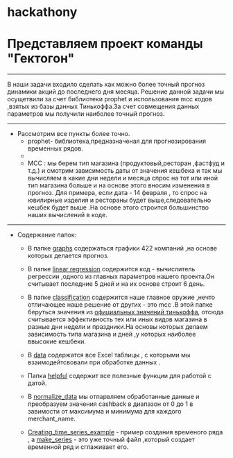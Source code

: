 
# hackathony

<h1> Представляем проект команды  "Гектогон" </h1>

***

В наши задачи входилo сделать как можно более точный прогноз динамики акций до последнего дня месяца.
Решение данной задачи мы осущетвили за счет библиотеки prophet и использования mcc кодов ,взятых из базы данных Тинькоффа.За счет совмещения данных параметров мы получили наиболее точный прогноз. 

***

* Рассмотрим все пункты более точно.
    * prophet- библиотека,предназначеная для прогнозирования временных рядов.
    * 
    * MCC : мы берем тип магазина (продуктовый,ресторан ,фастфуд и т.д.) и смотрим зависимость даты от значения кешбека и так мы вычисляем в какие дни недели и месяца спрос на тот или иной тип магазина больше и на основе этого вносим изменения в прогноз.
Для примера, если дата  - 14 февраля , то спрос на ювилирные изделия и рестораны будет выше,следовательно кешбек будет выше .На основе этого строится большинство наших вычислений в коде.

***

* Содержание папок:

    * В папке [graphs](graphs) содержаться графики 422 компаний ,на основе которых делается прогноз.

    * В папке [linear regression](<linear regression>) содержится код - вычислитель регрессии ,одного из главных параметров нашего проекта.Он считывает последние  5 дней и на их основе строит 6 день.

    * В папке [classification](classification) содержится наше главное оружие ,нечто отличающее наше решение от других - это mcc .В этой папке беруться значения из [официальных значений тинькоффа](https://img-cdn.tinkoffjournal.ru/-/mcc_new_codes.pdf ), отсюда считывается эффективность тех или иных видов магазина в разные дни недели и праздники.На основы которых делаем зависимость типа магазина и дней ,у которых наиболее ввысокие кешбеки.

    * В [data](data) содержатся все Excel таблицы , с которыми мы  взаимодейтсвовали при обработке  данных . 

    * Папка [helpful](helpful.py) содержит все полезные функции для работой с датой.

    * В [normalize_data](normalize_data.ipynb) мы отпарвляем обработанные данные и преобразуем значения cashback в диапазон от 0 до 1 в завимости от максимума и минимума для каждого merchant_name.

    * [Сreating_time_series_example](creating_time_series_example.ipynb) - пример создания временого ряда , а [make_series](make_series.py) - это уже точный файл ,который создает временной ряд и сглаживает его.
